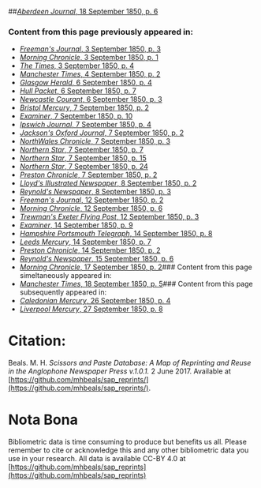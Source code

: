 ##[*Aberdeen Journal*, 18 September 1850, p. 6](https://mhbeals.github.io/sap_html/Aberdeen-Journal/Aberdeen-Journal-18-September-1850-p-6)

### Content from this page previously appeared in:
+ [*Freeman's Journal*, 3 September 1850, p. 3](https://mhbeals.github.io/sap_html/Freeman's-Journal/Freeman's-Journal-3-September-1850-p-3)
+ [*Morning Chronicle*, 3 September 1850, p. 1](https://mhbeals.github.io/sap_html/Morning-Chronicle/Morning-Chronicle-3-September-1850-p-1)
+ [*The Times*, 3 September 1850, p. 4](https://mhbeals.github.io/sap_html/The-Times/The-Times-3-September-1850-p-4)
+ [*Manchester Times*, 4 September 1850, p. 2](https://mhbeals.github.io/sap_html/Manchester-Times/Manchester-Times-4-September-1850-p-2)
+ [*Glasgow Herald*, 6 September 1850, p. 4](https://mhbeals.github.io/sap_html/Glasgow-Herald/Glasgow-Herald-6-September-1850-p-4)
+ [*Hull Packet*, 6 September 1850, p. 7](https://mhbeals.github.io/sap_html/Hull-Packet/Hull-Packet-6-September-1850-p-7)
+ [*Newcastle Courant*, 6 September 1850, p. 3](https://mhbeals.github.io/sap_html/Newcastle-Courant/Newcastle-Courant-6-September-1850-p-3)
+ [*Bristol Mercury*, 7 September 1850, p. 2](https://mhbeals.github.io/sap_html/Bristol-Mercury/Bristol-Mercury-7-September-1850-p-2)
+ [*Examiner*, 7 September 1850, p. 10](https://mhbeals.github.io/sap_html/Examiner/Examiner-7-September-1850-p-10)
+ [*Ipswich Journal*, 7 September 1850, p. 4](https://mhbeals.github.io/sap_html/Ipswich-Journal/Ipswich-Journal-7-September-1850-p-4)
+ [*Jackson's Oxford Journal*, 7 September 1850, p. 2](https://mhbeals.github.io/sap_html/Jackson's-Oxford-Journal/Jackson's-Oxford-Journal-7-September-1850-p-2)
+ [*NorthWales Chronicle*, 7 September 1850, p. 3](https://mhbeals.github.io/sap_html/NorthWales-Chronicle/NorthWales-Chronicle-7-September-1850-p-3)
+ [*Northern Star*, 7 September 1850, p. 7](https://mhbeals.github.io/sap_html/Northern-Star/Northern-Star-7-September-1850-p-7)
+ [*Northern Star*, 7 September 1850, p. 15](https://mhbeals.github.io/sap_html/Northern-Star/Northern-Star-7-September-1850-p-15)
+ [*Northern Star*, 7 September 1850, p. 24](https://mhbeals.github.io/sap_html/Northern-Star/Northern-Star-7-September-1850-p-24)
+ [*Preston Chronicle*, 7 September 1850, p. 2](https://mhbeals.github.io/sap_html/Preston-Chronicle/Preston-Chronicle-7-September-1850-p-2)
+ [*Lloyd's Illustrated Newspaper*, 8 September 1850, p. 2](https://mhbeals.github.io/sap_html/Lloyd's-Illustrated-Newspaper/Lloyd's-Illustrated-Newspaper-8-September-1850-p-2)
+ [*Reynold's Newspaper*, 8 September 1850, p. 3](https://mhbeals.github.io/sap_html/Reynold's-Newspaper/Reynold's-Newspaper-8-September-1850-p-3)
+ [*Freeman's Journal*, 12 September 1850, p. 2](https://mhbeals.github.io/sap_html/Freeman's-Journal/Freeman's-Journal-12-September-1850-p-2)
+ [*Morning Chronicle*, 12 September 1850, p. 6](https://mhbeals.github.io/sap_html/Morning-Chronicle/Morning-Chronicle-12-September-1850-p-6)
+ [*Trewman's Exeter Flying Post*, 12 September 1850, p. 3](https://mhbeals.github.io/sap_html/Trewman's-Exeter-Flying-Post/Trewman's-Exeter-Flying-Post-12-September-1850-p-3)
+ [*Examiner*, 14 September 1850, p. 9](https://mhbeals.github.io/sap_html/Examiner/Examiner-14-September-1850-p-9)
+ [*Hampshire Portsmouth Telegraph*, 14 September 1850, p. 8](https://mhbeals.github.io/sap_html/Hampshire-Portsmouth-Telegraph/Hampshire-Portsmouth-Telegraph-14-September-1850-p-8)
+ [*Leeds Mercury*, 14 September 1850, p. 7](https://mhbeals.github.io/sap_html/Leeds-Mercury/Leeds-Mercury-14-September-1850-p-7)
+ [*Preston Chronicle*, 14 September 1850, p. 2](https://mhbeals.github.io/sap_html/Preston-Chronicle/Preston-Chronicle-14-September-1850-p-2)
+ [*Reynold's Newspaper*, 15 September 1850, p. 6](https://mhbeals.github.io/sap_html/Reynold's-Newspaper/Reynold's-Newspaper-15-September-1850-p-6)
+ [*Morning Chronicle*, 17 September 1850, p. 2](https://mhbeals.github.io/sap_html/Morning-Chronicle/Morning-Chronicle-17-September-1850-p-2)### Content from this page simeltaneously appeared in:
+ [*Manchester Times*, 18 September 1850, p. 5](https://mhbeals.github.io/sap_html/Manchester-Times/Manchester-Times-18-September-1850-p-5)### Content from this page subsequently appeared in:
+ [*Caledonian Mercury*, 26 September 1850, p. 4](https://mhbeals.github.io/sap_html/Caledonian-Mercury/Caledonian-Mercury-26-September-1850-p-4)
+ [*Liverpool Mercury*, 27 September 1850, p. 8](https://mhbeals.github.io/sap_html/Liverpool-Mercury/Liverpool-Mercury-27-September-1850-p-8)
                    
# Citation: 

Beals. M. H. *Scissors and Paste Database: A Map of Reprinting and Reuse in the Anglophone Newspaper Press v.1.0.1.* 2 June 2017. Available at [https://github.com/mhbeals/sap_reprints/](https://github.com/mhbeals/sap_reprints/). 
                    
# Nota Bona

Bibliometric data is time consuming to produce but benefits us all. Please remember to cite or acknowledge this and any other bibliometric data you use in your research. All data is available CC-BY 4.0 at [https://github.com/mhbeals/sap_reprints](https://github.com/mhbeals/sap_reprints)